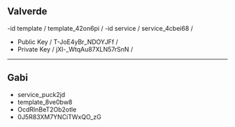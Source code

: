 Valverde
--
-id template / template_42on6pi /
-id service / service_4cbei68 /
- Public Key / T-JoE4yBr_NDOYJFf /
- Private Key / jXl-_WtqAu87XLN57rSnN /
---

Gabi
--
- service_puck2jd
- template_8ve0bw8
- OcdRlnBeT2Ob2otle
- 0J5R83XM7YNCiTWxQO_zG
